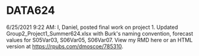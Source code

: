 # DATA624
6/25/2021 9:22 AM: I, Daniel, posted final work on project 1. Updated Group2_Project1_Summer624.xlsx with Burk's naming convention,
forecast values for S05Var03, S06Var05, S06Var07. View my RMD here or an HTML version at https://rpubs.com/dmoscoe/785310.
